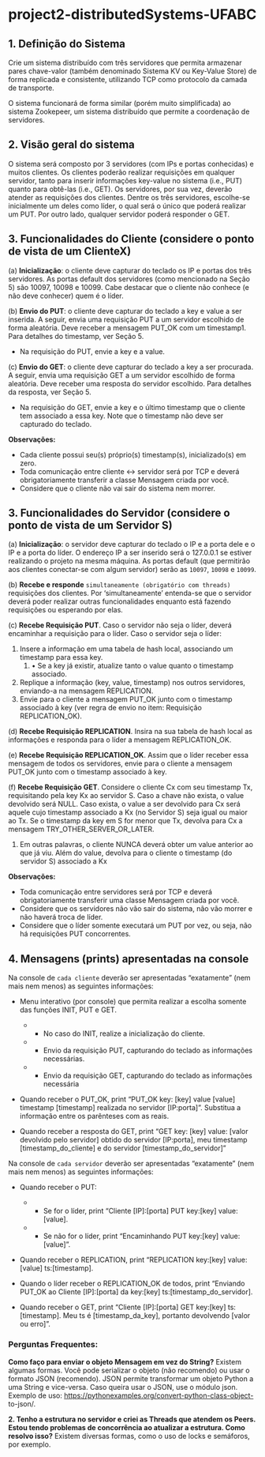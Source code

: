 # project2-distributedSystems-UFABC

## 1. Definição do Sistema

Crie um sistema distribuído com três servidores que permita armazenar pares chave-valor (também denominado Sistema KV ou Key-Value Store) de forma replicada e consistente, utilizando TCP como protocolo da camada de transporte.

O sistema funcionará de forma similar (porém muito simplificada) ao sistema Zookepeer, um sistema distribuído que permite a coordenação de servidores.


## 2. Visão geral do sistema

O sistema será composto por 3 servidores (com IPs e portas conhecidas) e muitos clientes. Os clientes poderão realizar requisições em qualquer servidor, tanto para inserir informações key-value no sistema (i.e., PUT) quanto para obtê-las (i.e., GET). Os servidores, por sua vez, deverão atender as requisições dos clientes. Dentre os três servidores, escolhe-se inicialmente um deles como líder, o qual será o único que poderá realizar um PUT. Por outro lado, qualquer servidor poderá responder o GET.

## 3. Funcionalidades do Cliente (considere o ponto de vista de um ClienteX)

(a) **Inicialização**: o cliente deve capturar do teclado os IP e portas dos três servidores. As portas default dos servidores (como mencionado na Seção 5) são 10097, 10098 e 10099. Cabe destacar que o cliente não conhece (e não deve conhecer) quem é o líder.

(b) **Envio do PUT**: o cliente deve capturar do teclado a key e value a ser inserida. A seguir, envia uma requisição PUT a um servidor escolhido de forma aleatória. Deve receber a mensagem PUT_OK com um timestamp1. Para detalhes do timestamp, ver Seção 5.
* Na requisição do PUT, envie a key e a value.

(c) **Envio do GET**: o cliente deve capturar do teclado a key a ser procurada. A seguir, envia uma requisição GET a um servidor escolhido de forma aleatória. Deve receber uma resposta do servidor escolhido. Para detalhes da resposta, ver Seção 5.
* Na requisição do GET, envie a key e o último timestamp que o cliente tem associado a essa key. Note que o timestamp não deve ser capturado do teclado.

__Observações:__
* Cada cliente possui seu(s) próprio(s) timestamp(s), inicializado(s) em zero.
* Toda comunicação entre cliente <-> servidor será por TCP e deverá obrigatoriamente transferir a classe Mensagem criada por você.
* Considere que o cliente não vai sair do sistema nem morrer.


## 3. Funcionalidades do Servidor (considere o ponto de vista de um Servidor S)

(a) **Inicialização**: o servidor deve capturar do teclado o IP e a porta dele e o IP e a porta do líder. O endereço IP a ser inserido será o 127.0.0.1 se estiver realizando o projeto na mesma máquina. As portas default (que permitirão aos clientes conectar-se com algum servidor) serão as `10097`, `10098` e `10099`.


(b) **Recebe e responde** `simultaneamente (obrigatório com threads)` requisições dos clientes. Por ‘simultaneamente’ entenda-se que o servidor deverá poder realizar outras funcionalidades enquanto está fazendo requisições ou esperando por elas.


(c) **Recebe Requisição PUT**. Caso o servidor não seja o líder, deverá encaminhar a requisição para o líder. Caso o servidor seja o líder:
  1. Insere a informação em uma tabela de hash local, associando um timestamp para essa key.
       1. • Se a key já existir, atualize tanto o value quanto o timestamp associado.
  2. Replique a informação (key, value, timestamp) nos outros servidores, enviando-a na mensagem REPLICATION.
  3. Envie para o cliente a mensagem PUT_OK junto com o timestamp associado à key (ver regra de envio no item: Requisição REPLICATION_OK).


(d) **Recebe Requisição REPLICATION**. Insira na sua tabela de hash local as informações e responda para o líder a mensagem REPLICATION_OK.

(e) **Recebe Requisição REPLICATION_OK**. Assim que o líder receber essa mensagem de todos os servidores, envie para o cliente a mensagem PUT_OK junto com o timestamp associado à key.

(f) **Recebe Requisição GET**. Considere o cliente Cx com seu timestamp Tx, requisitando pela key Kx ao servidor S. Caso a chave não exista, o value devolvido será NULL. Caso exista, o value a ser devolvido para Cx será aquele cujo timestamp associado a Kx (no Servidor S) seja igual ou maior ao Tx. Se o timestamp da key em S for menor que Tx, devolva para Cx a mensagem TRY_OTHER_SERVER_OR_LATER. 
   1. Em outras palavras, o cliente NUNCA deverá obter um value anterior ao que já viu. Além do value, devolva para o cliente o timestamp (do servidor S) associado a Kx


__Observações:__
* Toda comunicação entre servidores será por TCP e deverá obrigatoriamente transferir uma classe Mensagem criada por você.
* Considere que os servidores não vão sair do sistema, não vão morrer e não haverá troca de líder.
* Considere que o líder somente executará um PUT por vez, ou seja, não há requisições PUT concorrentes.


## 4. Mensagens (prints) apresentadas na console

Na console de `cada cliente` deverão ser apresentadas “exatamente” (nem mais nem menos) as seguintes informações:

* Menu interativo (por console) que permita realizar a escolha somente das funções INIT, PUT e GET.
  * * No caso do INIT, realize a inicialização do cliente.
  * * Envio da requisição PUT, capturando do teclado as informações necessárias. 
  * * Envio da requisição GET, capturando do teclado as informações necessária

* Quando receber o PUT_OK, print “PUT_OK key: [key] value [value] timestamp [timestamp] realizada no servidor [IP:porta]”. Substitua a informação entre os parênteses com as reais.

* Quando receber a resposta do GET, print “GET key: [key] value: [valor devolvido pelo servidor] obtido do servidor [IP:porta], meu timestamp [timestamp_do_cliente] e do servidor [timestamp_do_servidor]”

Na console de `cada servidor` deverão ser apresentadas “exatamente” (nem mais nem menos) as seguintes informações:

* Quando receber o PUT:
  * * Se for o líder, print “Cliente [IP]:[porta] PUT key:[key] value:[value].
  * * Se não for o líder, print “Encaminhando PUT key:[key] value:[value]”.
  
* Quando receber o REPLICATION, print “REPLICATION key:[key] value:[value] ts:[timestamp].
  
* Quando o líder receber o REPLICATION_OK de todos, print “Enviando PUT_OK ao Cliente [IP]:[porta] da key:[key] ts:[timestamp_do_servidor].

* Quando receber o GET, print “Cliente [IP]:[porta] GET key:[key] ts:[timestamp]. Meu ts é [timestamp_da_key], portanto devolvendo [valor ou erro]”.


### Perguntas Frequentes:

**Como faço para enviar o objeto Mensagem em vez do String?**
Existem algumas formas. Você pode serializar o objeto (não recomendo) ou usar o formato JSON (recomendo). JSON permite transformar um objeto Python a uma String e vice-versa. Caso queira usar o JSON, use o módulo json. Exemplo de uso: https://pythonexamples.org/convert-python-class-object- to-json/.

**2. Tenho a estrutura no servidor e criei as Threads que atendem os Peers. Estou tendo problemas de concorrência ao atualizar a estrutura. Como resolvo isso?**
Existem diversas formas, como o uso de locks e semáforos, por exemplo.
